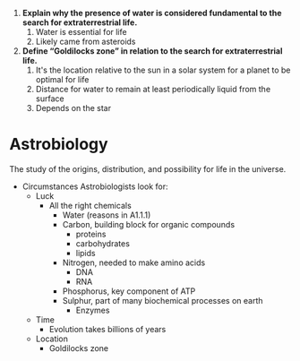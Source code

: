 1. **Explain why the presence of water is considered fundamental to the search for extraterrestrial life.**
	1. Water is essential for life
	2. Likely came from asteroids
2. **Define “Goldilocks zone” in relation to the search for extraterrestrial life.**
	1. It's the location relative to the sun in a solar system for a planet to be optimal for life
	2. Distance for water to remain at least periodically liquid from the surface
	3. Depends on the star
# Astrobiology
The study of the origins, distribution, and possibility for life in the universe.
- Circumstances Astrobiologists look for:
	- Luck
		- All the right chemicals
			- Water (reasons in A1.1.1)
			- Carbon, building block for organic compounds
				- proteins
				- carbohydrates
				- lipids
			- Nitrogen, needed to make amino acids
				- DNA
				- RNA
			- Phosphorus, key component of ATP
			- Sulphur, part of many biochemical processes on earth
				- Enzymes
	- Time
		- Evolution takes billions of years
	- Location
		- Goldilocks zone